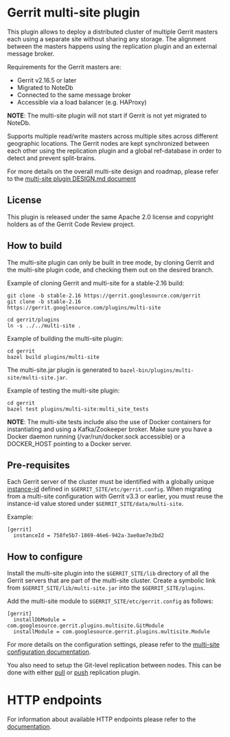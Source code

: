 # Gerrit multi-site plugin

This plugin allows to deploy a distributed cluster of multiple Gerrit masters
each using a separate site without sharing any storage. The alignment between
the masters happens using the replication plugin and an external message broker.

Requirements for the Gerrit masters are:

- Gerrit v2.16.5 or later
- Migrated to NoteDb
- Connected to the same message broker
- Accessible via a load balancer (e.g. HAProxy)

**NOTE**: The multi-site plugin will not start if Gerrit is not yet migrated
to NoteDb.

Supports multiple read/write masters across multiple sites across different
geographic locations. The Gerrit nodes are kept synchronized
between each other using the replication plugin and a global ref-database in
order to detect and prevent split-brains.

For more details on the overall multi-site design and roadmap, please refer
to the [multi-site plugin DESIGN.md document](DESIGN.md)

## License

This plugin is released under the same Apache 2.0 license and copyright holders
as of the Gerrit Code Review project.

## How to build

The multi-site plugin can only be built in tree mode, by cloning
Gerrit and the multi-site plugin code, and checking them out on the desired branch.

Example of cloning Gerrit and multi-site for a stable-2.16 build:

```
git clone -b stable-2.16 https://gerrit.googlesource.com/gerrit
git clone -b stable-2.16 https://gerrit.googlesource.com/plugins/multi-site

cd gerrit/plugins
ln -s ../../multi-site .
```

Example of building the multi-site plugin:

```
cd gerrit
bazel build plugins/multi-site
```

The multi-site.jar plugin is generated to `bazel-bin/plugins/multi-site/multi-site.jar`.

Example of testing the multi-site plugin:

```
cd gerrit
bazel test plugins/multi-site:multi_site_tests
```

**NOTE**: The multi-site tests include also the use of Docker containers for
instantiating and using a Kafka/Zookeeper broker. Make sure you have a Docker
daemon running (/var/run/docker.sock accessible) or a DOCKER_HOST pointing to
a Docker server.

## Pre-requisites

Each Gerrit server of the cluster must be identified with a globally unique
[instance-id](https://gerrit-documentation.storage.googleapis.com/Documentation/3.4.5/config-gerrit.html#gerrit.instanceId)
defined in `$GERRIT_SITE/etc/gerrit.config`.
When migrating from a multi-site configuration with Gerrit v3.3 or earlier,
you must reuse the instance-id value stored under `$GERRIT_SITE/data/multi-site`.

Example:

```
[gerrit]
  instanceId = 758fe5b7-1869-46e6-942a-3ae0ae7e3bd2
```

## How to configure

Install the multi-site plugin into the `$GERRIT_SITE/lib` directory of all
the Gerrit servers that are part of the multi-site cluster.
Create a symbolic link from `$GERRIT_SITE/lib/multi-site.jar` into the
`$GERRIT_SITE/plugins`.

Add the multi-site module to `$GERRIT_SITE/etc/gerrit.config` as follows:

```
[gerrit]
  installDbModule = com.googlesource.gerrit.plugins.multisite.GitModule
  installModule = com.googlesource.gerrit.plugins.multisite.Module
```

For more details on the configuration settings, please refer to the
[multi-site configuration documentation](src/main/resources/Documentation/config.md).

You also need to setup the Git-level replication between nodes.
This can be done with either [pull](https://gerrit.googlesource.com/plugins/pull-replication/+/refs/heads/master/src/main/resources/Documentation/config.md) or [push](https://gerrit.googlesource.com/plugins/replication/+/refs/heads/master/src/main/resources/Documentation/config.md) replication plugin.

# HTTP endpoints

For information about available HTTP endpoints please refer to
the [documentation](src/main/resources/Documentation/http-endpoints.md).
